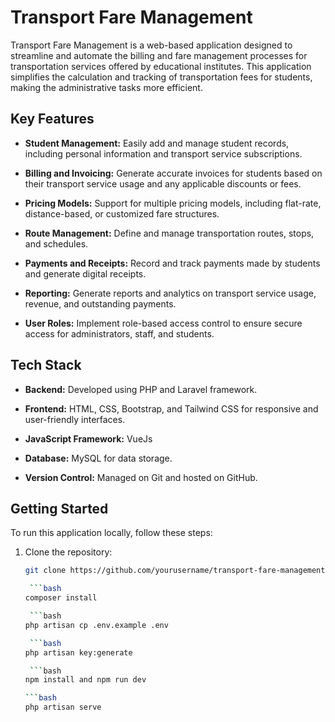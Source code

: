 # Transport Fare Management

Transport Fare Management is a web-based application designed to streamline and automate the billing and fare management processes for transportation services offered by educational institutes. 
This application simplifies the calculation and tracking of transportation fees for students, making the administrative tasks more efficient.

## Key Features

- **Student Management:** Easily add and manage student records, including personal information and transport service subscriptions.

- **Billing and Invoicing:** Generate accurate invoices for students based on their transport service usage and any applicable discounts or fees.

- **Pricing Models:** Support for multiple pricing models, including flat-rate, distance-based, or customized fare structures.

- **Route Management:** Define and manage transportation routes, stops, and schedules.

- **Payments and Receipts:** Record and track payments made by students and generate digital receipts.

- **Reporting:** Generate reports and analytics on transport service usage, revenue, and outstanding payments.

- **User Roles:** Implement role-based access control to ensure secure access for administrators, staff, and students.

## Tech Stack

- **Backend:** Developed using PHP and Laravel framework.

- **Frontend:** HTML, CSS, Bootstrap, and Tailwind CSS for responsive and user-friendly interfaces.

- **JavaScript Framework:** VueJs

- **Database:** MySQL for data storage.

- **Version Control:** Managed on Git and hosted on GitHub.

## Getting Started

To run this application locally, follow these steps:

1. Clone the repository:
   ```bash
   git clone https://github.com/yourusername/transport-fare-management.git
   
    ```bash
   composer install
   
    ```bash   
   php artisan cp .env.example .env
   
    ```bash
   php artisan key:generate
   
    ```bash
   npm install and npm run dev

   ```bash
   php artisan serve
  
  

